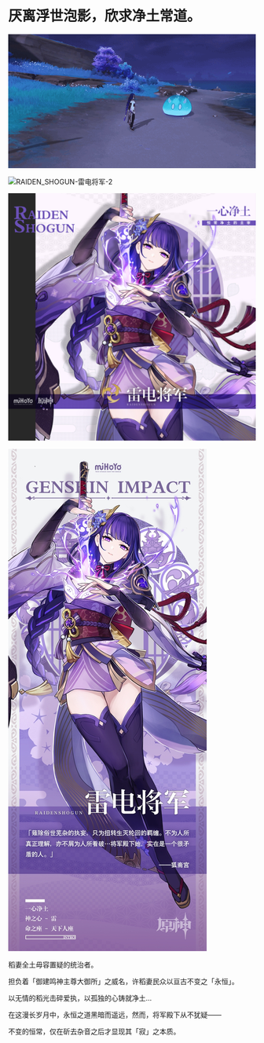 # 厌离浮世泡影，欣求净土常道。

![RAIDEN_SHOGUN-雷电将军-1](./../D动图/RAIDEN_SHOGUN-雷电将军-1.gif)

![RAIDEN_SHOGUN-雷电将军-2](./../D动图/RAIDEN_SHOGUN-雷电将军-2.gif)

![RAIDEN_SHOGUN-雷电将军](./../B方形卡/RAIDEN_SHOGUN-雷电将军.jpg)

![RAIDEN_SHOGUN-雷电将军](./../C立绘/RAIDEN_SHOGUN-雷电将军.jpg)

稻妻全土毋容置疑的统治者。

担负着「御建鸣神主尊大御所」之威名，许稻妻民众以亘古不变之「永恒」。

以无情的稻光击碎爱执，以孤独的心铸就净土…

在这漫长岁月中，永恒之道黑暗而遥远，然而，将军殿下从不犹疑——

不变的恒常，仅在斫去杂音之后才显现其「寂」之本质。
